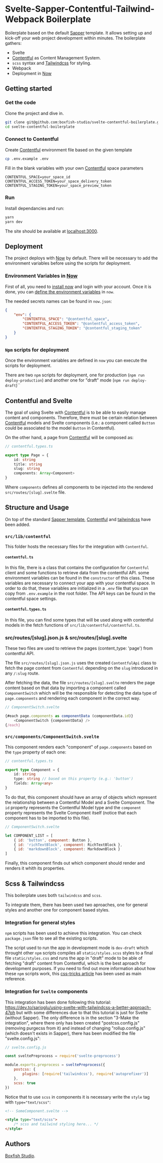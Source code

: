 # Svelte-Sapper-Contentful-Tailwind-Webpack Boilerplate

Boilerplate based on the default [Sapper] template. It allows setting up and kick-off your web project development within minutes. The boilerplate gathers:

* Svelte
* [Contentful] as Content Management System.
* `scss` syntax and [Tailwindcss] for styling.
* Webpack
* Deployment in [Now]

## Getting started

### Get the code

Clone the project and dive in. 

```bash
git clone git@github.com:boxfish-studio/svelte-contentful-boilerplate.git
cd svelte-contentful-boilerplate
```

### Connect to Contentful

Create [Contentful] environment file based on the given template

```bash
cp .env.example .env
```

Fill in the blank variables with your own [Contentful] space parameters 
```
CONTENTFUL_SPACE=your_space_id
CONTENTFUL_ACCESS_TOKEN=your_space_delivery_token
CONTENTFUL_STAGING_TOKEN=your_space_preview_token
```

### Run

Install dependancies and run:

```bash
yarn
yarn dev
```

The site should be available at [localhost:3000](http://localhost:3000).

## Deployment

The project deploys with [Now] by default. There will be necessary to add the environment variables before using the scripts for deployment.

### Environment Variables in [Now]

First of all, you need to [install now](https://zeit.co/docs#install-now-cli) and login with your account. Once it is done, you can [define the environment variables](https://zeit.co/docs/v2/environment-variables-and-secrets/?query=environment#defining-environment-variables) in `now`.

The needed secrets names can be found in `now.json`:

```json
{
    "env": {
        "CONTENTFUL_SPACE": "@contentful_space",
        "CONTENTFUL_ACCESS_TOKEN": "@contentful_access_token",
        "CONTENTFUL_STAGING_TOKEN": "@contentful_staging_token"
    }
}
```

### `Npm` scripts for deployment

Once the environment variables are defined in `now` you can execute the scripts for deployment.

There are two `npm` scripts for deployment, one for production (`npm run deploy-production`) and another one for "draft" mode (`npm run deploy-draft`)``

## Contentful and Svelte

The goal of using Svelte with [Contentful] is to be able to easily manage content and components. Therefore, there must be certain relation between [Contentful] models and Svelte components (i.e.: a component called `Button` could be associated to the model `Button` in Contentful).

On the other hand, a page from [Contentful] will be composed as:

```typescript
// contentful.types.ts

export type Page = {
    id: string
    title: string
    slug: string
    components: Array<Component>
}
```

Where `components` defines all components to be injected into the rendered `src/routes/[slug].svelte` file.

## Structure and Usage

On top of the standard [Sapper template], [Contentful] and [tailwindcss] have been added.

### `src/lib/contentful`

This folder hosts the necessary files for the integration with `Contentful`.

#### `contentful.ts`

In this file, there is a class that contains the configuration for `Contentful` client and some functions to retrieve data from the contentful API. some environment variables can be found in the `constructor` of this class. These variables are necessary to connect your app with your contentful space. In order to do that, these variables are initialized in a `.env` file that you can copy from `.env.example` in the root folder. The API keys can be found in the contentful space settings.

#### `contentful.types.ts`

In this file, you can find some types that will be used along with contentful models in the fetch functions of `src/lib/contentful/contentful.ts`.

### src/routes/[slug].json.js & src/routes/[slug].svelte

These two files are used to retrieve the pages (content_type: 'page') from contentful API.

The file `src/routes/[slug].json.js` uses the created `ContentfulApi` class to fetch the page content from `Contentful` depending on the `slug` introduced in any `/:slug` route.

After fetching the data, the file `src/routes/[slug].svelte` renders the page content based on that data by importing a component called `ComponentSwitch` which will be the responsible for detecting the data type of `page.components` and rendering each component in the correct way.

```js
// ComponentSwitch.svelte

{#each page.components as componentData (componentData.id)}
    <ComponentSwitch {componentData} />
{/each}
```

### `src/components/ComponentSwitch.svelte`

This component renders each "component" of `page.components` based on the `type` property of each one:

```typescript
// contentful.types.ts

export type Component = {
    id: string
    type: string // based on this property (e.g.: 'button')
    fields: Array<any>
}
```

To do that, this component should have an array of objects which represent the relationship between a Contentful Model and a Svelte Component. The `id` property represents the Contentful Model type and the `component` property represents the Svelte Component itself (notice that each component has to be imported to this file).

```js
// ComponentSwitch.svelte

let COMPONENT_LIST = [
    { id: 'button', component: Button },
    { id: 'richTextBlock', component: RichTextBlock },
    { id: 'markdownBlock', component: MarkdownBlock }
]
```

Finally, this component finds out which component should render and renders it whith its properties.

## Scss & Tailwindcss

This boilerplate uses both `tailwindcss` and `scss`.

To integrate them, there has been used two aproaches, one for general styles and another one for component based styles.

### Integration for general styles

`npm` scripts has been used to achieve this integration. You can check `package.json` file to see all the existing scripts.

The script used to run the app in development mode is `dev-draft` which throught other `npm` scripts compiles all `static/styles.scss` styles to a final file `static/styles.css` and runs the app in "draft" mode to be able of fetching "draft" content from Contentful, which is the best aproach for development purposes. If you need to find out more information about how these `npm` scripts work, this [css-tricks article](https://css-tricks.com/why-npm-scripts/) has been used as main reference.

### Integration for `Svelte` components

This integration has been done following this tutorial: https://dev.to/sarioglu/using-svelte-with-tailwindcss-a-better-approach-47ph but with some differences due to that this tutorial is just for Svelte (without Sapper). The only difference is in the section "3-Make the integration", where there only has been created "postcss.config.js" (removing purgecss from it) and instead of changing "rollup.config.js" (which doesn't exists in Sapper), there has been modified the file "svelte.config.js":

```js
// svelte.config.js

const sveltePreprocess = require('svelte-preprocess')

module.exports.preprocess = sveltePreprocess({
    postcss: {
        plugins: [require('tailwindcss'), require('autoprefixer')]
    },
    scss: true
})
```

Notice that to use `scss` in components it is necessary write the `style` tag with `type="text/scss"`:

```html
<!-- SomeComponent.svelte -->

<style type="text/scss">
    /* scss and tailwind styling here... */
</style>
```

## Authors

[Boxfish Studio].


[Boxfish Studio]: http://boxfish.studio
[Contentful]: https://www.contentful.com/
[Sapper]: https://github.com/sveltejs/sapper
[Sapper template]: https://github.com/sveltejs/sapper-template
[Tailwindcss]: https://tailwindcss.com/
[Now]: https://github.com/zeit/now
